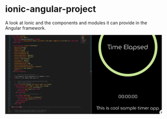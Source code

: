 # ionic-angular-project
A look at Ionic and the components and modules it can provide in the Angular framework.

![Ionic-Angular](ionic.PNG)
